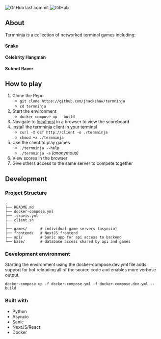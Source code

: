 
![GitHub last commit](https://img.shields.io/github/last-commit/jhackshaw/termninja)
![GitHub](https://img.shields.io/github/license/jhackshaw/termninja)

## About

Termninja is a collection of networked terminal games including:

#### Snake

#### Celebrity Hangman

#### Subnet Racer


## How to play

1. Clone the Repo
    - `git clone https://github.com/jhackshaw/termninja`
    - `cd termninja`
2. Start the environment
    - `docker-compose up --build`
3. Navigate to [localhost](http://localhost) in a browser to view the scoreboard
4. Install the termninja client in your terminal
    - `curl -X GET http://client -o ./termninja`
    - `chmod +x ./termninja`
5. Use the client to play games
    - `./termninja --help`
    - `./termninja -a` *(anonymous)*
6. View scores in the browser
7. Give others access to the same server to compete together


## Development
### Project Structure
    .
    ├── README.md
    ├── docker-compose.yml
    ├── .travis.yml
    ├── client.sh
    |
    ├── games/      # individual game servers (asyncio)
    ├── frontend/   # NextJS frontend
    ├── api/        # Sanic app for api access to backend
    └── base/       # database access shared by api and games

### Development environment
Starting the environment using the docker-compose.dev.yml file adds support for hot reloading all of the source code and enables more verbose output.

`docker-compose up -f docker-compose.yml -f docker-compose.dev.yml --build`

### Built with
- Python
- Asyncio
- Sanic
- NextJS/React
- Docker
